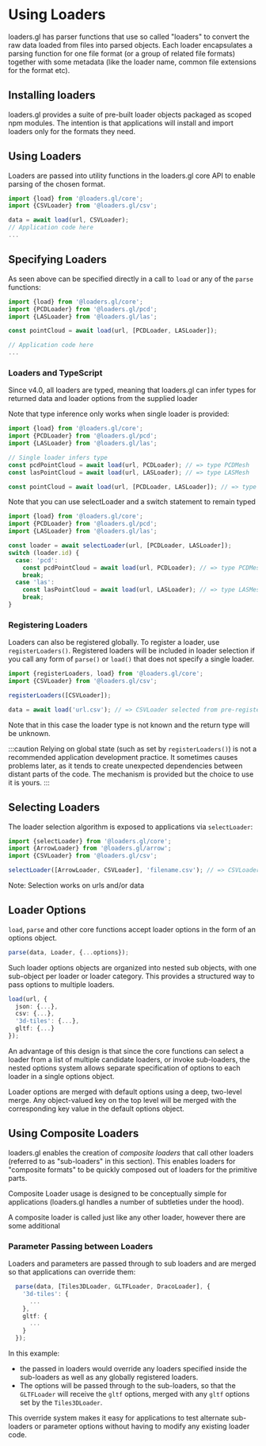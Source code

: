 # Using Loaders

loaders.gl has parser functions that use so called "loaders" to convert the raw data loaded from files into parsed objects. Each loader encapsulates a parsing function for one file format (or a group of related file formats) together with some metadata (like the loader name, common file extensions for the format etc).

## Installing loaders

loaders.gl provides a suite of pre-built loader objects packaged as scoped npm modules. The intention is that applications will install and import loaders only for the formats they need.

## Using Loaders

Loaders are passed into utility functions in the loaders.gl core API to enable parsing of the chosen format.

```typescript
import {load} from '@loaders.gl/core';
import {CSVLoader} from '@loaders.gl/csv';

data = await load(url, CSVLoader);
// Application code here
...
```

## Specifying Loaders

As seen above can be specified directly in a call to `load` or any of the `parse` functions:

```typescript
import {load} from '@loaders.gl/core';
import {PCDLoader} from '@loaders.gl/pcd';
import {LASLoader} from '@loaders.gl/las';

const pointCloud = await load(url, [PCDLoader, LASLoader]);

// Application code here
...
```

### Loaders and TypeScript

Since v4.0, all loaders are typed, meaning that loaders.gl can infer types for returned data and loader options from the supplied loader

Note that type inference only works when single loader is provided:

```typescript
import {load} from '@loaders.gl/core';
import {PCDLoader} from '@loaders.gl/pcd';
import {LASLoader} from '@loaders.gl/las';

// Single loader infers type
const pcdPointCloud = await load(url, PCDLoader); // => type PCDMesh
const lasPointCloud = await load(url, LASLoader); // => type LASMesh

const pointCloud = await load(url, [PCDLoader, LASLoader]); // => type unknown
```

Note that you can use selectLoader and a switch statement to remain typed

```typescript
import {load} from '@loaders.gl/core';
import {PCDLoader} from '@loaders.gl/pcd';
import {LASLoader} from '@loaders.gl/las';

const loader = await selectLoader(url, [PCDLoader, LASLoader]);
switch (loader.id) {
  case: 'pcd':
    const pcdPointCloud = await load(url, PCDLoader); // => type PCDMesh
    break;
  case 'las':
    const lasPointCloud = await load(url, LASLoader); // => type LASMesh
    break;
}
```

### Registering Loaders

Loaders can also be registered globally. To register a loader, use `registerLoaders()`.
Registered loaders will be included in loader selection if you call any form of
`parse()` or `load()` that does not specify a single loader.

```typescript
import {registerLoaders, load} from '@loaders.gl/core';
import {CSVLoader} from '@loaders.gl/csv';

registerLoaders([CSVLoader]);

data = await load('url.csv'); // => CSVLoader selected from pre-registered loaders
```

Note that in this case the loader type is not known and the return type will be unknown.

:::caution
Relying on global state (such as set by `registerLoaders()`) is not a
recommended application development practice.
It sometimes causes problems later, as it tends to create unexpected dependencies between distant parts of the code.
The mechanism is provided but the choice to use it is yours.
:::

## Selecting Loaders

The loader selection algorithm is exposed to applications via `selectLoader`:

```typescript
import {selectLoader} from '@loaders.gl/core';
import {ArrowLoader} from '@loaders.gl/arrow';
import {CSVLoader} from '@loaders.gl/csv';

selectLoader([ArrowLoader, CSVLoader], 'filename.csv'); // => CSVLoader
```

Note: Selection works on urls and/or data

## Loader Options

`load`, `parse` and other core functions accept loader options in the form of an options object.

```typescript
parse(data, Loader, {...options});
```

Such loader options objects are organized into nested sub objects, with one sub-object per loader or loader category. This provides a structured way to pass options to multiple loaders.

```typescript
load(url, {
  json: {...},
  csv: {...},
  '3d-tiles': {...},
  gltf: {...}
});
```

An advantage of this design is that since the core functions can select a loader from a list of multiple candidate loaders, or invoke sub-loaders, the nested options system allows separate specification of options to each loader in a single options object.

Loader options are merged with default options using a deep, two-level merge. Any object-valued key on the top level will be merged with the corresponding key value in the default options object.

## Using Composite Loaders

loaders.gl enables the creation of _composite loaders_ that call other loaders (referred to as "sub-loaders" in this section). This enables loaders for "composite formats" to be quickly composed out of loaders for the primitive parts.

Composite Loader usage is designed to be conceptually simple for applications (loaders.gl handles a number of subtleties under the hood).

A composite loader is called just like any other loader, however there are some additional

### Parameter Passing between Loaders

Loaders and parameters are passed through to sub loaders and are merged so that applications can override them:

```typescript
  parse(data, [Tiles3DLoader, GLTFLoader, DracoLoader], {
    '3d-tiles': {
      ...
    },
    gltf: {
      ...
    }
  });
```

In this example:

- the passed in loaders would override any loaders specified inside the sub-loaders as well as any globally registered loaders.
- The options will be passed through to the sub-loaders, so that the `GLTFLoader` will receive the `gltf` options, merged with any `gltf` options set by the `Tiles3DLoader`.

This override system makes it easy for applications to test alternate sub-loaders or parameter options without having to modify any existing loader code.
